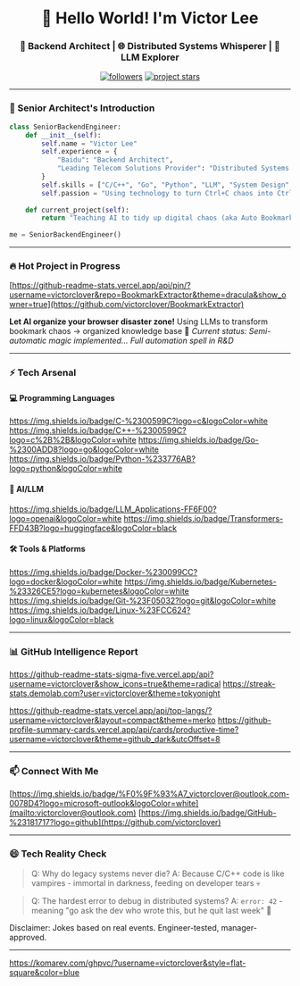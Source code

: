 <h1 align="center">👋 Hello World! I'm Victor Lee</h1>
<h3 align="center">🔧 Backend Architect | 🌐 Distributed Systems Whisperer | 🤖 LLM Explorer</h3>

<p align="center">
  <a href="https://github.com/victorclover?tab=repositories">
    <img alt="followers" title="Follow me on GitHub" src="https://custom-icon-badges.demolab.com/github/followers/victorclover?color=236ad3&labelColor=1155ba&style=for-the-badge&logo=person-add&label=Follow&logoColor=white"/></a>
  <a href="https://github.com/victorclover/BookmarkExtractor">
    <img alt="project stars" src="https://custom-icon-badges.demolab.com/github/stars/victorclover/BookmarkExtractor?color=55960c&style=for-the-badge&labelColor=488207&logo=star"/></a>
</p>

---

### 🚀 Senior Architect's Introduction

```python
class SeniorBackendEngineer:
    def __init__(self):
        self.name = "Victor Lee"
        self.experience = {
            "Baidu": "Backend Architect", 
            "Leading Telecom Solutions Provider": "Distributed Systems Architect"
        }
        self.skills = ["C/C++", "Go", "Python", "LLM", "System Design", "Scaling Stuff"]
        self.passion = "Using technology to turn Ctrl+C chaos into Ctrl+V solutions"
        
    def current_project(self):
        return "Teaching AI to tidy up digital chaos (aka Auto Bookmark Organizer)"
        
me = SeniorBackendEngineer()
```

------

### 🔥 Hot Project in Progress

[https://github-readme-stats.vercel.app/api/pin/?username=victorclover&repo=BookmarkExtractor&theme=dracula&show_owner=true](https://github.com/victorclover/BookmarkExtractor)

**Let AI organize your browser disaster zone!**
 Using LLMs to transform bookmark chaos → organized knowledge base 🌟
 *Current status: Semi-automatic magic implemented... Full automation spell in R&D*

------

### ⚡ Tech Arsenal

#### 💻 Programming Languages

https://img.shields.io/badge/C-%2300599C?logo=c&logoColor=white
https://img.shields.io/badge/C++-%2300599C?logo=c%2B%2B&logoColor=white
https://img.shields.io/badge/Go-%2300ADD8?logo=go&logoColor=white
https://img.shields.io/badge/Python-%233776AB?logo=python&logoColor=white

#### 🧠 AI/LLM

https://img.shields.io/badge/LLM_Applications-FF6F00?logo=openai&logoColor=white
https://img.shields.io/badge/Transformers-FFD43B?logo=huggingface&logoColor=black

#### 🛠️ Tools & Platforms

https://img.shields.io/badge/Docker-%230099CC?logo=docker&logoColor=white
https://img.shields.io/badge/Kubernetes-%23326CE5?logo=kubernetes&logoColor=white
https://img.shields.io/badge/Git-%23F05032?logo=git&logoColor=white
https://img.shields.io/badge/Linux-%23FCC624?logo=linux&logoColor=black

------

### 📊 GitHub Intelligence Report

  https://github-readme-stats-sigma-five.vercel.app/api?username=victorclover&show_icons=true&theme=radical  https://streak-stats.demolab.com?user=victorclover&theme=tokyonight

  https://github-readme-stats.vercel.app/api/top-langs/?username=victorclover&layout=compact&theme=merko  https://github-profile-summary-cards.vercel.app/api/cards/productive-time?username=victorclover&theme=github_dark&utcOffset=8

------

### 📫 Connect With Me

[https://img.shields.io/badge/%F0%9F%93%A7_victorclover@outlook.com-0078D4?logo=microsoft-outlook&logoColor=white](mailto:victorclover@outlook.com)
[https://img.shields.io/badge/GitHub-%23181717?logo=github](https://github.com/victorclover)

------

### 😄 Tech Reality Check

> Q: Why do legacy systems never die?
> A: Because C/C++ code is like vampires - immortal in darkness, feeding on developer tears 💀

> Q: The hardest error to debug in distributed systems?
> A: `error: 42` - meaning "go ask the dev who wrote this, but he quit last week" 👻

Disclaimer: Jokes based on real events. Engineer-tested, manager-approved.

------

https://komarev.com/ghpvc/?username=victorclover&style=flat-square&color=blue

<!--
**victorclover/victorclover** is a ✨ _special_ ✨ repository because its `README.md` (this file) appears on your GitHub profile.

Here are some ideas to get you started:

- 🔭 I’m currently working on ...
- 🌱 I’m currently learning ...
- 👯 I’m looking to collaborate on ...
- 🤔 I’m looking for help with ...
- 💬 Ask me about ...
- 📫 How to reach me: ...
- 😄 Pronouns: ...
- ⚡ Fun fact: ...
-->

